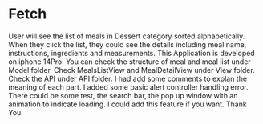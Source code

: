 # Fetch
User will see the list of meals in Dessert category sorted alphabetically. When they click the list, 
they could see the details including meal name, instructions, ingredients and measurements. This 
Application is developed on iphone 14Pro. You can check the structure of meal and meal list under
Model folder. Check MealsListView and MealDetailView under View folder. Check the API under API folder. 
I had add some comments to explan the meaning of each part. I added some basic alert controller handling
error. There could be some test, the search bar, the pop up window with an animation to indicate loading.
I could add this feature if you want. Thank You.
